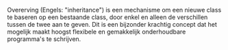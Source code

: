 Overerving (Engels: "inheritance") is een mechanisme om een nieuwe class
te baseren op een bestaande class, door enkel en alleen de verschillen
tussen de twee aan te geven. Dit is een bijzonder krachtig concept dat
het mogelijk maakt hoogst flexibele en gemakkelijk onderhoudbare
programma's te schrijven.
